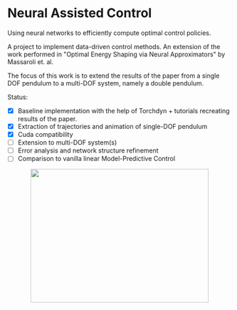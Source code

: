 # Neural Assisted Control
Using neural networks to efficiently compute optimal control policies.

A project to implement data-driven control methods. An extension of the work performed in "Optimal Energy Shaping via Neural Approximators" by Massaroli et. al. 

The focus of this work is to extend the results of the paper from a single DOF pendulum to a multi-DOF system, namely a double pendulum.

Status:
- [x] Baseline implementation with the help of Torchdyn + tutorials recreating results of the paper.
- [x] Extraction of trajectories and animation of single-DOF pendulum
- [x] Cuda compatibility
- [ ] Extension to multi-DOF system(s)
- [ ] Error analysis and network structure refinement
- [ ] Comparison to vanilla linear Model-Predictive Control

<p align="center">
  <img src="https://github.com/kevin-troy/neural_optimal_control/blob/main/sandbox/swingup.gif" width="400" height="300" />
</p>
